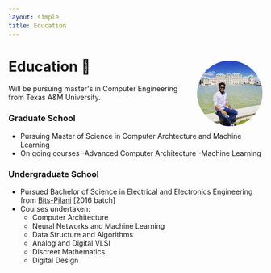 ```yaml
---
layout: simple
title: Education
---
```


<style>
.hero-body .column {
	margin-bottom: 180px;
}

.hero-body .tagline {
	font-size: 18px;
	margin-top: 5px;
}

#self-photo {
	margin-top: 30px;
	margin-left: 30px;
	border-radius: 50%;
	width: 130px;
}
</style>

<img id="self-photo" src="/ishan.jpg" align="right">

# Education 📕  
Will be pursuing master's in Computer Engineering from Texas A&M University.


### Graduate School
- Pursuing Master of Science in Computer Archtecture and Machine Learning
- On going courses 
       -Advanced Computer Architecture
       -Machine Learning

### Undergraduate School
- Pursued Bachelor of Science in Electrical and Electronics Engineering from [Bits-Pilani](https://www.bits-pilani.ac.in/) [2016 batch]
- Courses undertaken:
	- Computer Architecture
	- Neural Networks and Machine Learning
	- Data Structure and Algorithms
	- Analog and Digital VLSI
	- Discreet Mathematics
	- Digital Design